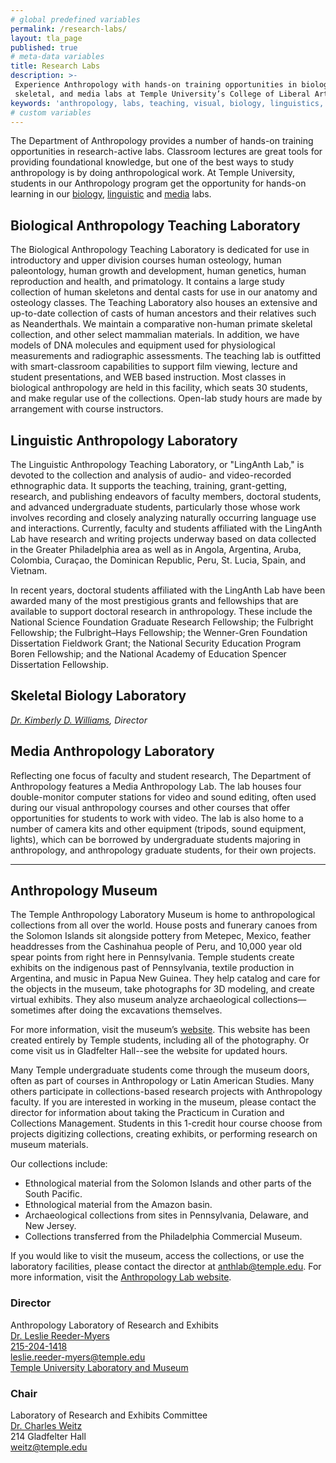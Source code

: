 ```yaml
---
# global predefined variables
permalink: /research-labs/
layout: tla_page
published: true
# meta-data variables
title: Research Labs
description: >-
 Experience Anthropology with hands-on training opportunities in biology, linguistic,
 skeletal, and media labs at Temple University’s College of Liberal Arts.
keywords: 'anthropology, labs, teaching, visual, biology, linguistics, media, skeletal'
# custom variables
---
```

The Department of Anthropology provides a number of hands-on training opportunities in research-active labs. Classroom lectures are great tools for providing foundational knowledge, but one of the best ways to study anthropology is by doing anthropological work. At Temple University, students in our Anthropology program get the opportunity for hands-on learning in our [biology](#biological-anthropology-research-lab), [linguistic](#linguistic-anthropology-laboratory) and [media](#media-anthropology-laboratory) labs.

## Biological Anthropology Teaching Laboratory
The Biological Anthropology Teaching Laboratory is dedicated for use in introductory and upper division courses human osteology, human paleontology, human growth and development, human genetics, human reproduction and health, and primatology. It contains a large study collection of human skeletons and dental casts for use in our anatomy and osteology classes. The Teaching Laboratory also houses an extensive and up-to-date collection of casts of human ancestors and their relatives such as Neanderthals. We maintain a comparative non-human primate skeletal collection, and other select mammalian materials. In addition, we have models of DNA molecules and equipment used for physiological measurements and radiographic assessments. The teaching lab is outfitted with smart-classroom capabilities to support film viewing, lecture and student presentations, and WEB based instruction. Most classes in biological anthropology are held in this facility, which seats 30 students, and make regular use of the collections. Open-lab study hours are made by arrangement with course instructors.

## Linguistic Anthropology Laboratory
The Linguistic Anthropology Teaching Laboratory, or "LingAnth Lab," is devoted to the collection and analysis of audio- and video-recorded ethnographic data.  It supports the teaching, training, grant-getting, research, and publishing endeavors of faculty members, doctoral students, and advanced undergraduate students, particularly those whose work involves recording and closely analyzing naturally occurring language use and interactions.  Currently, faculty and students affiliated with the LingAnth Lab have research and writing projects underway based on data collected in the Greater Philadelphia area as well as in Angola, Argentina, Aruba, Colombia, Curaçao, the Dominican Republic, Peru, St. Lucia, Spain, and Vietnam.

In recent years, doctoral students affiliated with the LingAnth Lab have been awarded many of the most prestigious grants and fellowships that are available to support doctoral research in anthropology.  These include the National Science Foundation Graduate Research Fellowship; the Fulbright Fellowship; the Fulbright–Hays Fellowship; the Wenner-Gren Foundation Dissertation Fieldwork Grant; the National Security Education Program Boren Fellowship; and the National Academy of Education Spencer Dissertation Fellowship.

## Skeletal Biology Laboratory
_[Dr. Kimberly D. Williams](mailto:kimberwilliams@temple.edu), Director_

## Media Anthropology Laboratory
Reflecting one focus of faculty and student research, The Department of Anthropology features a Media Anthropology Lab. The lab houses four double-monitor computer stations for video and sound editing, often used during our visual anthropology courses and other courses that offer opportunities for students to work with video. The lab is also home to a number of camera kits and other equipment (tripods, sound equipment, lights), which can be borrowed by undergraduate students majoring in anthropology, and anthropology graduate students, for their own projects.

---

## Anthropology Museum
The Temple Anthropology Laboratory Museum is home to anthropological collections from all over the world. House posts and funerary canoes from the Solomon Islands sit alongside pottery from Metepec, Mexico, feather headdresses from the Cashinahua people of Peru, and 10,000 year old spear points from right here in Pennsylvania. Temple students create exhibits on the indigenous past of Pennsylvania, textile production in Argentina, and music in Papua New Guinea. They help catalog and care for the objects in the museum, take photographs for 3D modeling, and create virtual exhibits. They also museum analyze archaeological collections—sometimes after doing the excavations themselves.

For more information, visit the museum’s [website](https://www.tuanthmuseum.com/). This website has been created entirely by Temple students, including all of the photography. Or come visit us in Gladfelter Hall--see the website for updated hours.

Many Temple undergraduate students come through the museum doors, often as part of courses in Anthropology or Latin American Studies. Many others participate in collections-based research projects with Anthropology faculty. If you are interested in working in the museum, please contact the director for information about taking the Practicum in Curation and Collections Management. Students in this 1-credit hour course choose from projects digitizing collections, creating exhibits, or performing research on museum materials.

Our collections include:

- Ethnological material from the Solomon Islands and other parts of the South Pacific.
- Ethnological material from the Amazon basin.
- Archaeological collections from sites in Pennsylvania, Delaware, and New Jersey.
- Collections transferred from the Philadelphia Commercial Museum.

If you would like to visit the museum, access the collections, or use the laboratory facilities, please contact the director at [anthlab@temple.edu](mailto:anthlab@temple.edu). For more information, visit the [Anthropology Lab website](http://gamma.library.temple.edu/anthropologylab/).

### Director
Anthropology Laboratory of Research and Exhibits<br>
[Dr. Leslie Reeder-Myers](https://liberalarts.temple.edu/academics/faculty/reeder-myers-leslie)<br>
[215-204-1418](tel:2152041418)<br>
[leslie.reeder-myers@temple.edu](mailto:leslie.reeder-myers@temple.edu)<br>
[Temple University Laboratory and Museum](https://www.tuanthmuseum.com/)

### Chair
Laboratory of Research and Exhibits Committee<br>
[Dr. Charles Weitz](https://liberalarts.temple.edu/academics/faculty/weitz-charles)<br>
214 Gladfelter Hall<br>
[weitz@temple.edu](mailto:weitz@temple.edu)
